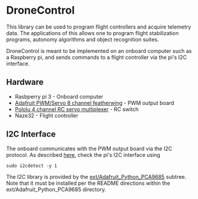# DroneControl

This library can be used to program flight controllers and acquire telemetry
data. The applications of this allows one to program flight stabilization
programs, autonomy algorithms and object recognition suites.

DroneControl is meant to be implemented on an onboard computer such as a
Raspberry pi, and sends commands to a flight controller via the pi's I2C
interface.

## Hardware

* Rasbperry pi 3 - Onboard computer
* [Adafruit PWM/Servo 8 channel featherwing](https://learn.adafruit.com/adafruit-8-channel-pwm-or-servo-featherwing/assembly) - PWM output board
* [Pololu 4 channel RC servo multiplexer](https://www.pololu.com/product/2807) - RC switch
* Naze32 - Flight controller

## I2C Interface

The onboard communicates with the PWM output board via the I2C protocol.
As described [here](https://learn.adafruit.com/adafruits-raspberry-pi-lesson-4-gpio-setup/configuring-i2c),
check  the pi's I2C interface using
```
sudo i2cdetect -y 1
```

The I2C library is provided by the [ext/Adafruit_Python_PCA9685](https://github.com/adafruit/Adafruit_Python_PCA9685) subtree.
Note that it must be installed per the README directions within the ext/Adafruit_Python_PCA9685 directory.
